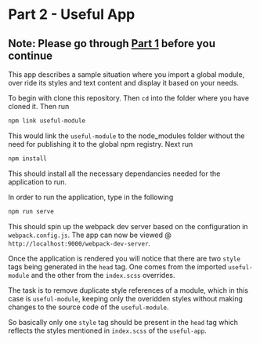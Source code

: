 # Part 2 - Useful App

**Note: Please go through [Part 1](https://github.com/nisheed2440/useful-module) before you continue**
------

This app describes a sample situation where you import a global module, over ride its styles and text content and display it based on your needs.

To begin with clone this repository. Then `cd` into the folder where you have cloned it. Then run

```bash
npm link useful-module
```

This would link the `useful-module` to the node_modules folder without the need for publishing it to the global npm registry. Next run

```bash
npm install
```

This should install all the necessary dependancies needed for the application to run.

In order to run the application, type in the following

```bash
npm run serve
```

This should spin up the webpack dev server based on the configuration in `webpack.config.js`. The app can now be viewed @ `http://localhost:9000/webpack-dev-server`.

Once the application is rendered you will notice that there are two `style` tags being generated in the `head` tag. One comes from the imported `useful-module` and the other from the `index.scss` overrides.

The task is to remove duplicate style references of a module, which in this case is `useful-module`, keeping only the overidden styles without making changes to the source code of the `useful-module`.

So basically only one `style` tag should be present in the `head` tag which reflects the styles mentioned in `index.scss` of the `useful-app`.


